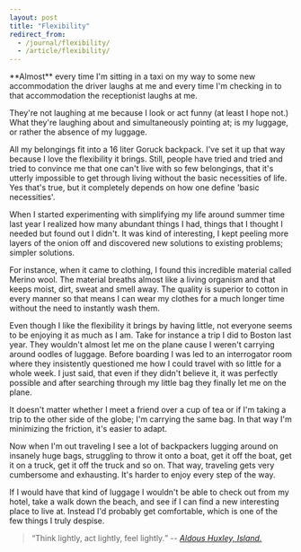 ```yaml
---
layout: post
title: "Flexibility"
redirect_from:
  - /journal/flexibility/
  - /article/flexibility/
---
```


<p class="intro" markdown="1">**Almost** every time I'm sitting in a taxi on my way to some new accommodation the driver laughs at me and every time I'm checking in to that accommodation the receptionist laughs at me.</p>

They're not laughing at me because I look or act funny (at least I hope not.) What they're laughing about and simultaneously pointing at; is my luggage, or rather the absence of my luggage.

All my belongings fit into a 16 liter Goruck backpack. I've set it up that way because I love the flexibility it brings. Still, people have tried and tried and tried to convince me that one can't live with so few belongings, that it's utterly impossible to get through living without the basic necessities of life. Yes that's true, but it completely depends on how one define 'basic necessities'.

When I started experimenting with simplifying my life around summer time last year I realized how many abundant things I had, things that I thought I needed but found out I didn't. It was kind of interesting, I kept peeling more layers of the onion off and discovered new solutions to existing problems; simpler solutions.

For instance, when it came to clothing, I found this incredible material called Merino wool. The material breaths almost like a living organism and that keeps moist, dirt, sweat and smell away. The quality is superior to cotton in every manner so that means I can wear my clothes for a much longer time without the need to instantly wash them.

Even though I like the flexibility it brings by having little, not everyone seems to be enjoying it as much as I am. Take for instance a trip I did to Boston last year. They wouldn't almost let me on the plane cause I weren't carrying around oodles of luggage. Before boarding I was led to an interrogator room where they insistently questioned me how I could travel with so little for a whole week. I just said, that even if they didn't believe it, it was perfectly possible and after searching through my little bag they finally let me on the plane.

It doesn't matter whether I meet a friend over a cup of tea or if I'm taking a trip to the other side of the globe; I'm carrying the same bag. In that way I'm minimizing the friction, it's easier to adapt.

Now when I'm out traveling I see a lot of backpackers lugging around on insanely huge bags, struggling to throw it onto a boat, get it off the boat, get it on a truck, get it off the truck and so on. That way, traveling gets very cumbersome and exhausting. It's harder to enjoy every step of the way.

If I would have that kind of luggage I wouldn't be able to check out from my hotel, take a walk down the beach, and see if I can find a new interesting place to live at. Instead I'd probably get comfortable, which is one of the few things I truly despise.

> <q>Think lightly, act lightly, feel lightly.</q>
-- <cite>[Aldous Huxley, Island.](/reading/island/#highlight-24)</cite>
